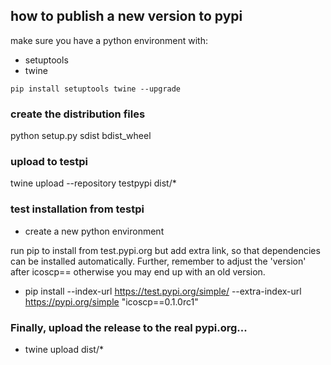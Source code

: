 ## how to publish a new version to pypi

make sure you have a python environment with:

- setuptools
- twine

`pip install setuptools twine --upgrade`


### create the distribution files

python setup.py sdist bdist_wheel



### upload to testpi
twine upload --repository testpypi dist/*

### test installation from testpi

- create a new python environment

run pip to install from test.pypi.org but add extra link, so that dependencies can be installed automatically.
Further, remember to adjust the 'version' after icoscp==    otherwise you may end up with an old version.

- pip install --index-url https://test.pypi.org/simple/ --extra-index-url https://pypi.org/simple "icoscp==0.1.0rc1"

### Finally, upload the release to the real pypi.org...

- twine upload dist/*